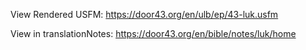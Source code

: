 View Rendered USFM: https://door43.org/en/ulb/ep/43-luk.usfm

View in translationNotes: https://door43.org/en/bible/notes/luk/home
